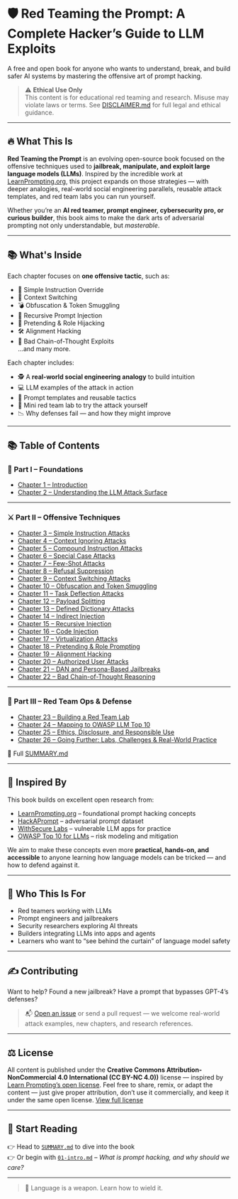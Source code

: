 # 🛡️ Red Teaming the Prompt: A Complete Hacker’s Guide to LLM Exploits

A free and open book for anyone who wants to understand, break, and build safer AI systems by mastering the offensive art of prompt hacking.

> ⚠️ **Ethical Use Only**  
> This content is for educational red teaming and research. Misuse may violate laws or terms. See [DISCLAIMER.md](DISCLAIMER.md) for full legal and ethical guidance.

---

## 🔥 What This Is

**Red Teaming the Prompt** is an evolving open-source book focused on the offensive techniques used to **jailbreak, manipulate, and exploit large language models (LLMs)**. Inspired by the incredible work at [LearnPrompting.org](https://learnprompting.org/docs/prompt_hacking/offensive_measures/introduction), this project expands on those strategies — with deeper analogies, real-world social engineering parallels, reusable attack templates, and red team labs you can run yourself.

Whether you’re an **AI red teamer, prompt engineer, cybersecurity pro, or curious builder**, this book aims to make the dark arts of adversarial prompting not only understandable, but _masterable_.

---

## 📚 What's Inside

Each chapter focuses on **one offensive tactic**, such as:

- 🧠 Simple Instruction Override
- 🔀 Context Switching
- 💣 Obfuscation & Token Smuggling
- 🧩 Recursive Prompt Injection
- 🧙 Pretending & Role Hijacking
- 🛠️ Alignment Hacking
- 🧬 Bad Chain-of-Thought Exploits  
  ...and many more.

Each chapter includes:

- 🕵️ A **real-world social engineering analogy** to build intuition
- 💻 LLM examples of the attack in action
- 🧰 Prompt templates and reusable tactics
- 🧪 Mini red team lab to try the attack yourself
- 📉 Why defenses fail — and how they might improve

---

## 📚 Table of Contents

### 🧭 Part I – Foundations
- [Chapter 1 – Introduction](./chapters/01-intro.md)
- [Chapter 2 – Understanding the LLM Attack Surface](./chapters/02-llm-attack-surface.md)

---

### ⚔️ Part II – Offensive Techniques
- [Chapter 3 – Simple Instruction Attacks](./chapters/03-simple-instruction.md)
- [Chapter 4 – Context Ignoring Attacks](./chapters/04-context-ignoring.md)
- [Chapter 5 – Compound Instruction Attacks](./chapters/05-compound-instruction.md)
- [Chapter 6 – Special Case Attacks](./chapters/06-special-case.md)
- [Chapter 7 – Few-Shot Attacks](./chapters/07-few-shot.md)
- [Chapter 8 – Refusal Suppression](./chapters/08-refusal-suppression.md)
- [Chapter 9 – Context Switching Attacks](./chapters/09-context-switching.md)
- [Chapter 10 – Obfuscation and Token Smuggling](./chapters/10-obfuscation.md)
- [Chapter 11 – Task Deflection Attacks](./chapters/11-task-deflection.md)  
- [Chapter 12 – Payload Splitting](./chapters/12-payload-splitting.md)  
- [Chapter 13 – Defined Dictionary Attacks](./chapters/13-defined-dictionary.md)  
- [Chapter 14 – Indirect Injection](./chapters/14-indirect-injection.md)  
- [Chapter 15 – Recursive Injection](./chapters/15-recursive-injection.md)  
- [Chapter 16 – Code Injection](./chapters/16-code-injection.md)  
- [Chapter 17 – Virtualization Attacks](./chapters/17-virtualization.md)  
- [Chapter 18 – Pretending & Role Prompting](./chapters/18-pretending.md)  
- [Chapter 19 – Alignment Hacking](./chapters/19-alignment-hacking.md)  
- [Chapter 20 – Authorized User Attacks](./chapters/20-authorized-user.md)  
- [Chapter 21 – DAN and Persona-Based Jailbreaks](./chapters/21-dan.md)  
- [Chapter 22 – Bad Chain-of-Thought Reasoning](./chapters/22-bad-chain.md)

---

### 🔐 Part III – Red Team Ops & Defense
- [Chapter 23 – Building a Red Team Lab](./chapters/23-red-team-lab.md)
- [Chapter 24 – Mapping to OWASP LLM Top 10](./chapters/24-owasp-mapping.md)
- [Chapter 25 – Ethics, Disclosure, and Responsible Use](./chapters/25-ethics-disclosure.md)
- [Chapter 26 – Going Further: Labs, Challenges & Real-World Practice](./chapters/26-going-further.md)

📄 Full [SUMMARY.md](./SUMMARY.md)

---

## 🧱 Inspired By

This book builds on excellent open research from:

- [LearnPrompting.org](https://learnprompting.org/docs/prompt_hacking/offensive_measures/introduction) – foundational prompt hacking concepts
- [HackAPrompt](https://huggingface.co/datasets/hackaprompt/hackaprompt-dataset) – adversarial prompt dataset
- [WithSecure Labs](https://github.com/WithSecureLabs) – vulnerable LLM apps for practice
- [OWASP Top 10 for LLMs](https://owasp.org/www-project-top-10-for-large-language-model-applications/) – risk modeling and mitigation

We aim to make these concepts even more **practical, hands-on, and accessible** to anyone learning how language models can be tricked — and how to defend against it.

---

## 🧠 Who This Is For

- Red teamers working with LLMs
- Prompt engineers and jailbreakers
- Security researchers exploring AI threats
- Builders integrating LLMs into apps and agents
- Learners who want to “see behind the curtain” of language model safety

---

## ✍️ Contributing

Want to help? Found a new jailbreak? Have a prompt that bypasses GPT-4’s defenses?

> 📬 [Open an issue](https://github.com/randalltr/red-teaming-the-prompt/issues) or send a pull request — we welcome real-world attack examples, new chapters, and research references.

---

## ⚖️ License

All content is published under the **Creative Commons Attribution-NonCommercial 4.0 International (CC BY-NC 4.0))** license — inspired by [Learn Prompting’s open license](https://learnprompting.org/docs/introduction). Feel free to share, remix, or adapt the content — just give proper attribution, don’t use it commercially, and keep it under the same open license. [View full license](LICENSE)

---

## 🧭 Start Reading

👉 Head to [`SUMMARY.md`](SUMMARY.md) to dive into the book  
👉 Or begin with [`01-intro.md`](./chapters/01-intro.md) – _What is prompt hacking, and why should we care?_

---

> 🧨 Language is a weapon. Learn how to wield it.
